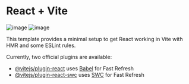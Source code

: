 # React + Vite
![image](https://github.com/dibborah/ZustandByFreeCodeCamp/assets/90625406/dfde90d5-dc8e-4ce2-9e9a-82e8b1b54891)
![image](https://github.com/dibborah/ZustandByFreeCodeCamp/assets/90625406/68362d02-a2d1-4bf8-b381-a792f0f14132)


This template provides a minimal setup to get React working in Vite with HMR and some ESLint rules.

Currently, two official plugins are available:

- [@vitejs/plugin-react](https://github.com/vitejs/vite-plugin-react/blob/main/packages/plugin-react/README.md) uses [Babel](https://babeljs.io/) for Fast Refresh
- [@vitejs/plugin-react-swc](https://github.com/vitejs/vite-plugin-react-swc) uses [SWC](https://swc.rs/) for Fast Refresh
